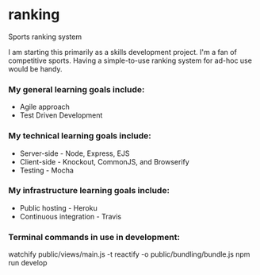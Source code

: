 # ranking
Sports ranking system

I am starting this primarily as a skills development project.
I'm a fan of competitive sports.
Having a simple-to-use ranking system for ad-hoc use would be handy.

### My general learning goals include:
* Agile approach
* Test Driven Development

### My technical learning goals include:
* Server-side - Node, Express, EJS
* Client-side - Knockout, CommonJS, and Browserify
* Testing - Mocha

### My infrastructure learning goals include:
* Public hosting - Heroku
* Continuous integration - Travis

### Terminal commands in use in development:
watchify public/views/main.js -t reactify -o public/bundling/bundle.js
npm run develop
